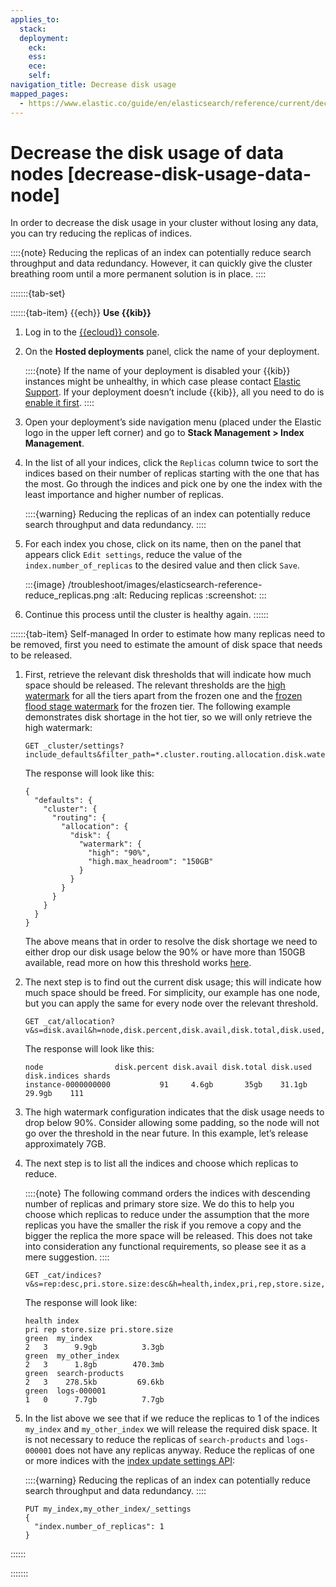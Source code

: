 ```yaml
---
applies_to:
  stack: 
  deployment:
    eck: 
    ess: 
    ece: 
    self: 
navigation_title: Decrease disk usage
mapped_pages:
  - https://www.elastic.co/guide/en/elasticsearch/reference/current/decrease-disk-usage-data-node.html
---
```


# Decrease the disk usage of data nodes [decrease-disk-usage-data-node]

In order to decrease the disk usage in your cluster without losing any data, you can try reducing the replicas of indices.

::::{note}
Reducing the replicas of an index can potentially reduce search throughput and data redundancy. However, it can quickly give the cluster breathing room until a more permanent solution is in place.
::::


:::::::{tab-set}

::::::{tab-item} {{ech}}
**Use {{kib}}**

1. Log in to the [{{ecloud}} console](https://cloud.elastic.co?page=docs&placement=docs-body).
2. On the **Hosted deployments** panel, click the name of your deployment.

    ::::{note}
    If the name of your deployment is disabled your {{kib}} instances might be unhealthy, in which case please contact [Elastic Support](https://support.elastic.co). If your deployment doesn’t include {{kib}}, all you need to do is [enable it first](../../deploy-manage/deploy/elastic-cloud/access-kibana.md).
    ::::

3. Open your deployment’s side navigation menu (placed under the Elastic logo in the upper left corner) and go to **Stack Management > Index Management**.
4. In the list of all your indices, click the `Replicas` column twice to sort the indices based on their number of replicas starting with the one that has the most. Go through the indices and pick one by one the index with the least importance and higher number of replicas.

    ::::{warning}
    Reducing the replicas of an index can potentially reduce search throughput and data redundancy.
    ::::

5. For each index you chose, click on its name, then on the panel that appears click `Edit settings`, reduce the value of the `index.number_of_replicas` to the desired value and then click `Save`.

    :::{image} /troubleshoot/images/elasticsearch-reference-reduce_replicas.png
    :alt: Reducing replicas
    :screenshot:
    :::

6. Continue this process until the cluster is healthy again.
::::::

::::::{tab-item} Self-managed
In order to estimate how many replicas need to be removed, first you need to estimate the amount of disk space that needs to be released.

1. First, retrieve the relevant disk thresholds that will indicate how much space should be released. The relevant thresholds are the [high watermark](elasticsearch://reference/elasticsearch/configuration-reference/cluster-level-shard-allocation-routing-settings.md#cluster-routing-watermark-high) for all the tiers apart from the frozen one and the [frozen flood stage watermark](elasticsearch://reference/elasticsearch/configuration-reference/cluster-level-shard-allocation-routing-settings.md#cluster-routing-flood-stage-frozen) for the frozen tier. The following example demonstrates disk shortage in the hot tier, so we will only retrieve the high watermark:

    ```console
    GET _cluster/settings?include_defaults&filter_path=*.cluster.routing.allocation.disk.watermark.high*
    ```

    The response will look like this:

    ```console-result
    {
      "defaults": {
        "cluster": {
          "routing": {
            "allocation": {
              "disk": {
                "watermark": {
                  "high": "90%",
                  "high.max_headroom": "150GB"
                }
              }
            }
          }
        }
      }
    }
    ```

    The above means that in order to resolve the disk shortage we need to either drop our disk usage below the 90% or have more than 150GB available, read more on how this threshold works [here](elasticsearch://reference/elasticsearch/configuration-reference/cluster-level-shard-allocation-routing-settings.md#cluster-routing-watermark-high).

2. The next step is to find out the current disk usage; this will indicate how much space should be freed. For simplicity, our example has one node, but you can apply the same for every node over the relevant threshold.

    ```console
    GET _cat/allocation?v&s=disk.avail&h=node,disk.percent,disk.avail,disk.total,disk.used,disk.indices,shards
    ```

    The response will look like this:

    ```console-result
    node                disk.percent disk.avail disk.total disk.used disk.indices shards
    instance-0000000000           91     4.6gb       35gb    31.1gb       29.9gb    111
    ```

3. The high watermark configuration indicates that the disk usage needs to drop below 90%. Consider allowing some padding, so the node will not go over the threshold in the near future. In this example, let’s release approximately 7GB.
4. The next step is to list all the indices and choose which replicas to reduce.

    ::::{note}
    The following command orders the indices with descending number of replicas and primary store size. We do this to help you choose which replicas to reduce under the assumption that the more replicas you have the smaller the risk if you remove a copy and the bigger the replica the more space will be released. This does not take into consideration any functional requirements, so please see it as a mere suggestion.
    ::::


    ```console
    GET _cat/indices?v&s=rep:desc,pri.store.size:desc&h=health,index,pri,rep,store.size,pri.store.size
    ```

    The response will look like:

    ```console-result
    health index                                                      pri rep store.size pri.store.size
    green  my_index                                                     2   3      9.9gb          3.3gb
    green  my_other_index                                               2   3      1.8gb        470.3mb
    green  search-products                                              2   3    278.5kb         69.6kb
    green  logs-000001                                                  1   0      7.7gb          7.7gb
    ```

5. In the list above we see that if we reduce the replicas to 1 of the indices `my_index` and  `my_other_index` we will release the required disk space. It is not necessary to reduce the replicas of `search-products` and `logs-000001` does not have any replicas anyway. Reduce the replicas of one or more indices with the [index update settings API](https://www.elastic.co/docs/api/doc/elasticsearch/operation/operation-indices-put-settings):

    ::::{warning}
    Reducing the replicas of an index can potentially reduce search throughput and data redundancy.
    ::::


    ```console
    PUT my_index,my_other_index/_settings
    {
      "index.number_of_replicas": 1
    }
    ```
::::::

:::::::
